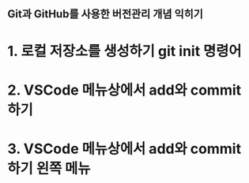 ## Git과 GitHub를 사용한 버전관리 개념 익히기
# 1. 로컬 저장소를 생성하기 git init 명령어
# 2. VSCode 메뉴상에서 add와 commit 하기
# 3. VSCode 메뉴상에서 add와 commit 하기 왼쪽 메뉴